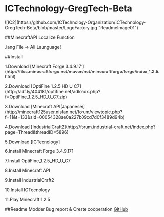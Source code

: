 # ICTechnology-GregTech-Beta
<P>
![IC2](https://github.com/ICTechnology-Organization/ICTechnology-GregTech-Beta/blob/master/LogoFactory.jpg "ReadmeImage01")
<P>
##MinecraftAPI Localize Function
<P>
.lang File → All Launguage!
<P>
##Install
<P>
1.Download [Minecraft Forge 3.4.9.171](http://files.minecraftforge.net/maven/net/minecraftforge/forge/index_1.2.5.html)
<P>
2.Download [OptiFine 1.2.5 HD U C7](http://adf.ly/404181/optifine.net/adloadx.php?f=OptiFine_1.2.5_HD_U_C7.zip)
<P>
3.Download [Minecraft API(Japanese)](http://minecraft125user.nisfan.net/forum/viewtopic.php?f=11&t=133&sid=00054328ae0a227b09cd7d0f3489d94b)
<P>
4.Download [IndustrialCraft2](http://forum.industrial-craft.net/index.php?page=Thread&threadID=5896)
<P>
5.Download [ICTecnology]
<P>
6.Install Minecraft Forge 3.4.9.171
<P>
7.Install OptiFine_1.2.5_HD_U_C7
<P>
8.Install Minecraft API
<P>
9.Install IndustrialCraft2
<P>
10.Install ICTecnology
<P>
11.Play Minecraft 1.2.5

##Readme Modder
Bug report & Create cooperation
[GitHub](http://github.com/ICTechnology-Organization/ICTechnology-Gregtech-Beta)
